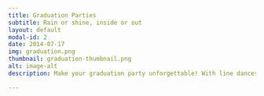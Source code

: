 ```yaml
---
title: Graduation Parties
subtitle: Rain or shine, inside or out
layout: default
modal-id: 2
date: 2014-07-17
img: graduation.png
thumbnail: graduation-thumbnail.png
alt: image-alt
description: Make your graduation party unforgettable! With line dances, shoutouts, games, and more! Let the party happen without the hassle! Let us make the best of your celebration!

---
```

